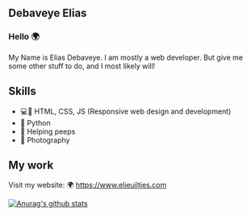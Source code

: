 
## Debaveye Elias
### Hello 🌍
My Name is Elias Debaveye. I am mostly a web developer. But give me some other stuff to do, and I most likely will!

## Skills

 - 💻📱 HTML, CSS, JS (Responsive web design and development)
 - 🐍 Python
 - 🤝 Helping peeps
 - 📸 Photography

## My work
Visit my website:
🌍 https://www.elieuiltjes.com

[![Anurag's github stats](https://github-readme-stats.vercel.app/api?username=DebaveyeEliasProjects&show_icons=true&theme=dark)](https://elieuiltjes.com)
